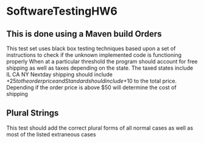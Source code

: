 # SoftwareTestingHW6
This is done using a Maven build
Orders
-----------------------------------------------------------------------------------------------------------------------------------------
This test set uses black box testing techniques based upon a set of instructions to check if the unknown implemented code is functioning properly
When at a particular threshold the program should account for free shipping as well as taxes depending on the state. The taxed states include IL CA NY
Nextday shipping should include +$25 to the order price and Standard should include +$10 to the total price. Depending if the order price is above $50 will determine the cost of shipping

Plural Strings
-----------------------------------------------------------------------------------------------------------------------------------------
This test should add the correct plural forms of all normal cases as well as most of the listed extraneous cases
